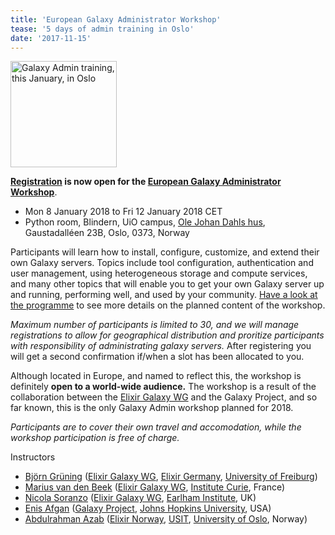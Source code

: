 ```yaml
---
title: 'European Galaxy Administrator Workshop'
tease: '5 days of admin training in Oslo'
date: '2017-11-15'
---
```

[<img class="pull-right" src="/src/images/logos/ElixirNoTextLogo.png" alt="Galaxy Admin training, this January, in Oslo " width="170" />](https://www.elixir-europe.org/events/european-galaxy-administrator-workshop)

**[Registration](https://skjema.uio.no/galaxy-admin-workshop-2018) is now open for the [European Galaxy Administrator Workshop](https://www.elixir-europe.org/events/european-galaxy-administrator-workshop)**.

* Mon 8 January 2018 to Fri 12 January 2018 CET
* Python room, Blindern, UiO campus, [Ole Johan Dahls hus](https://www.uio.no/english/about/getting-around/areas/gaustad/ga06/
), Gaustadalléen 23B, Oslo, 0373, Norway

Participants will learn how to install, configure, customize, and extend their own Galaxy servers. Topics include tool configuration, authentication and user management, using heterogeneous storage and compute services, and many other topics that will enable you to get your own Galaxy server up and running, performing well, and used by your community. [Have a look at the programme](https://github.com/elixir-no-nels/dagobah-training/blob/2018-oslo/README.md) to see more details on the planned content of the workshop.

*Maximum number of participants is limited to 30, and we will manage registrations to allow for geographical distribution and proritize participants with responsibility of administrating galaxy servers.* After registering you will get a second confirmation if/when a slot has been allocated to you.

Although located in Europe, and named to reflect this, the workshop is definitely **open to a world-wide audience.** The workshop is a result of the collaboration between the [Elixir Galaxy WG](https://www.elixir-europe.org/about/groups/galaxy-wg) and the Galaxy Project, and so far known, this is the only Galaxy Admin workshop planned for 2018. 

*Participants are to cover their own travel and accomodation, while the workshop participation is free of charge.*

Instructors

* [Björn Grüning](https://github.com/bgruening) ([Elixir Galaxy WG](https://www.elixir-europe.org/about/groups/galaxy-wg), [Elixir Germany](https://www.elixir-europe.org/about-us/who-we-are/nodes/germany), [University of Freiburg](https://www.uni-freiburg.de/?set_language=en))
* [Marius van den Beek](https://github.com/mvdbeek) ([Elixir Galaxy WG](https://www.elixir-europe.org/about/groups/galaxy-wg), [Institute Curie](https://science.institut-curie.org/), France)
* [Nicola Soranzo](http://www.earlham.ac.uk/nicola-soranzo) ([Elixir Galaxy WG](https://www.elixir-europe.org/about/groups/galaxy-wg), [Earlham Institute](http://www.earlham.ac.uk/), UK)
* [Enis Afgan](/src/people/enis-afgan/index.md) ([Galaxy Project](/src/index.md), [Johns Hopkins University](https://jhu.edu/), USA)
* [Abdulrahman Azab](http://www.usit.uio.no/om/organisasjon/itf/ft/ansatte/azab/index.html) ([Elixir Norway](https://www.elixir-europe.org/about-us/who-we-are/nodes/norway), [USIT](http://www.usit.uio.no/), [University of Oslo](http://www.uio.no/), Norway)
